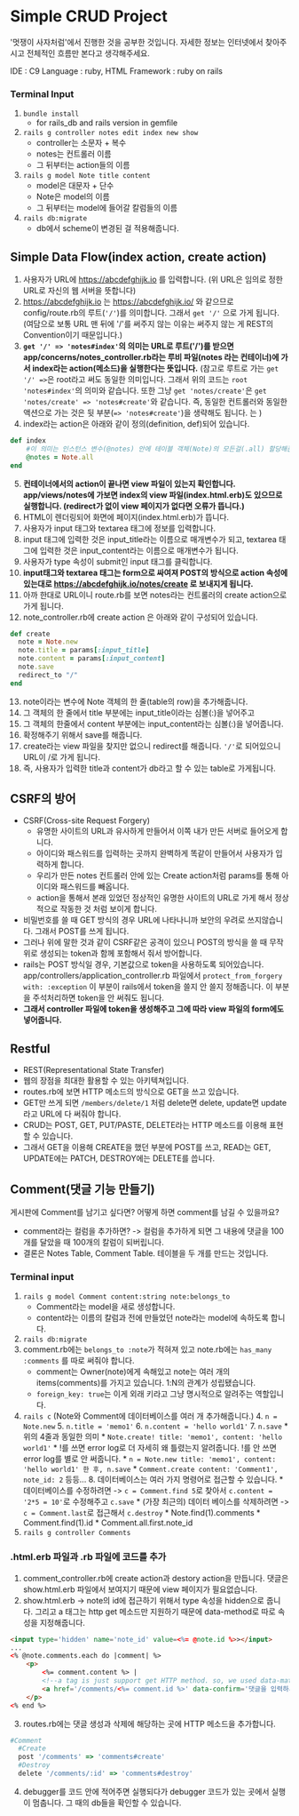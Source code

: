 
# Simple CRUD Project

'멋쟁이 사자처럼'에서 진행한 것을 공부한 것입니다. 자세한 정보는 인터넷에서 찾아주시고 전체적인 흐름만 본다고 생각해주세요. 

IDE : C9
Language : ruby, HTML
Framework : ruby on rails

### Terminal Input
1. `bundle install`
	* for rails_db and rails version in gemfile
2. `rails g controller notes edit index new show`
	* controller는 소문자 + 복수
	* notes는 컨트롤러 이름
	* 그 뒤부터는 action들의 이름
3. `rails g model Note title content`
	* model은 대문자 + 단수
	* Note은 model의 이름
	* 그 뒤부터는 model에 들어갈 칼럼들의 이름 
4. `rails db:migrate`
	* db에서 scheme이 변경된 걸 적용해줍니다.

## Simple Data Flow(index action, create action)
1. 사용자가 URL에 https://abcdefghijk.io 를 입력합니다. (위 URL은 임의로 정한 URL로 자신의 웹 서버을 뜻합니다)
2. https://abcdefghijk.io 는 https://abcdefghijk.io/ 와 같으므로 config/route.rb의 루트(`'/'`)를 의미합니다. 그래서  `get '/'` 으로 가게 됩니다. (여담으로 보통 URL 맨 뒤에 '/'를 써주지 않는 이유는 써주지 않는 게 REST의 Convention이기 때문입니다.)
3. **`get '/' => 'notes#index'`의 의미는 URL로 루트('/')를 받으면 app/concerns/notes_controller.rb라는 루비 파일(notes 라는 컨테이너)에 가서 index라는 action(메소드)을 실행한다는 뜻입니다.** (참고로 루트로 가는 `get '/' =>`은 root라고 써도 동일한 의미입니다. 그래서 위의 코드는 `root 'notes#index'`의 의미와 같습니다. 또한 그냥 `get 'notes/create'`은 `get 'notes/create' => 'notes#create'`와 같습니다. 즉, 동일한 컨트롤러와 동일한 액션으로 가는 것은 뒷 부분(`=> 'notes#create'`)을 생략해도 됩니다. 는 )
4. index라는 action은 아래와 같이 정의(definition, def)되어 있습니다.  
```ruby
def index
	#이 의미는 인스턴스 변수(@notes) 안에 테이블 객체(Note)의 모든걸(.all) 할당해준다(=)는 의미입니다.
	@notes = Note.all
end
```
5. **컨테이너에서의 action이 끝나면 view 파일이 있는지 확인합니다. app/views/notes에 가보면 index의 view 파일(index.html.erb)도 있으므로 실행합니다. (redirect가 없이 view 페이지가 없다면 오류가 뜹니다.)**
6.  HTML이 렌더링되어 화면에 페이지(index.html.erb)가 뜹니다.
7. 사용자가 input 태그와 textarea 태그에 정보를 입력합니다.
8. input 태그에 입력한 것은 input_title라는 이름으로 매개변수가 되고, textarea 태그에 입력한 것은 input_content라는 이름으로 매개변수가 됩니다. 
9. 사용자가 type 속성이 submit인 input 태그를 클릭합니다.
10. **input태그와 textarea 태그는 form으로 싸여져 POST의 방식으로 action 속성에 있는대로 https://abcdefghijk.io/notes/create 로 보내지게 됩니다.**
11. 아까 한대로 URL이니 route.rb를 보면 notes라는 컨트롤러의 create action으로 가게 됩니다. 
12. note_controller.rb에 create action 은 아래와 같이 구성되어 있습니다. 
```ruby
def create 
  note = Note.new 
  note.title = params[:input_title] 
  note.content = params[:input_content]
  note.save
  redirect_to "/"
end
```
13. note이라는 변수에 Note 객체의 한 줄(table의 row)을 추가해줍니다.  
14. 그 객체의 한 줄에서 title 부분에는 input_title이라는 심볼(:)을 넣어주고
15. 그 객체의 한줄에서 content 부분에는 input_content라는 심볼(:)을 넣어줍니다. 
16. 확정해주기 위해서 save를 해줍니다. 
17. create라는 view 파일을 찾지만 없으니 redirect를 해줍니다. `'/'`로 되어있으니 URL이 /로 가게 됩니다. 
18. 즉, 사용자가 입력한 title과 content가 db라고 할 수 있는 table로 가게됩니다. 


## CSRF의 방어
* CSRF(Cross-site Request Forgery)
	* 유명한 사이트의 URL과 유사하게 만들어서 이쪽 내가 만든 서버로 들어오게 합니다.  
	* 아이디와 패스워드를 입력하는 곳까지 완벽하게 똑같이 만들어서 사용자가 입력하게 합니다. 
	* 우리가 만든 notes 컨트롤러 안에 있는 Create action처럼 params를 통해 아이디와 패스워드를 빼옵니다.
	* action을 통해서 본래 있었던 정상적인 유명한 사이트의 URL로 가게 해서 정상적으로 작동한 것 처럼 보이게 합니다.  
* 비밀번호를 쓸 때 GET 방식의 경우 URL에 나타나니까 보안의 우려로 쓰지않습니다. 그래서 POST를 쓰게 됩니다.
* 그러나 위에 말한 것과 같이 CSRF같은 공격이 있으니 POST의 방식을 쓸 때 무작위로 생성되는 token과 함께 포함해서 줘서 방어합니다. 
* rails는 POST 방식일 경우, 기본값으로 token을 사용하도록 되어있습니다. app/controllers/application_controller.rb 파일에서 `protect_from_forgery with: :exception` 이 부분이 rails에서 token을 쓸지 안 쓸지 정해줍니다. 이 부분을 주석처리하면 token을 안 써줘도 됩니다. 
* **그래서 controller 파일에  token을 생성해주고 그에 따라 view 파일의 form에도 넣어줍니다.**

## Restful
* REST(Representational State Transfer)
* 웹의 장점을 최대한 활용할 수 있는 아키텍쳐입니다.
* routes.rb에 보면 HTTP 메소드의 방식으로 GET을 쓰고 있습니다.
* GET만 쓰게 되면 `/members/delete/1` 처럼 delete면 delete, update면 update라고 URL에 다 써줘야 합니다. 
* CRUD는 POST, GET, PUT/PASTE, DELETE라는 HTTP 메소드를 이용해 표현할 수 있습니다. 
* 그래서 GET을 이용해 CREATE을 했던 부분에 POST를 쓰고, READ는 GET, UPDATE에는 PATCH, DESTROY에는 DELETE를 씁니다.

## Comment(댓글 기능 만들기)
게시판에 Comment를 남기고 싶다면? 어떻게 하면 comment를 남길 수 있을까요?
* comment라는 컬럼을 추가하면? -> 컬럼을 추가하게 되면 그 내용에 댓글을 100개를 달았을 때 100개의 칼럼이 되버립니다.
* 결론은 Notes Table, Comment Table. 테이블을 두 개를 만드는 것입니다.

### Terminal input

1. `rails g model Comment content:string note:belongs_to`
	* Comment라는 model을 새로 생성합니다. 
	* content라는 이름의 칼럼과 전에 만들었던 note라는 model에 속하도록 합니다.
2. `rails db:migrate`
3. comment.rb에는 `belongs_to :note`가 적혀져 있고 note.rb에는 `has_many :comments` 를 따로 써줘야 합니다.
	* comment는 Owner(note)에게 속해있고 note는 여러 개의 items(comments)를 가지고 있습니다.  1:N의 관계가 성립됐습니다. 
	* `foreign_key: true`는 이게 외래 키라고 그냥 명시적으로 알려주는 역할입니다.
4. `rails c` (Note와 Comment에 데이터베이스를 여러 개 추가해줍니다.)
	4. `n = Note.new`
	5. `n.title = 'memo1'`
	6. `n.content = 'hello world1'`
	7. `n.save`
		* 위의 4줄과 동일한 의미
		* `Note.create! title: 'memo1', content: 'hello world1'`
			* !를 쓰면 error log로 더 자세히 왜 틀렸는지 알려줍니다. !를 안 쓰면 error log를 별로 안 써줍니다.
		* `n = Note.new title: 'memo1', content: 'hello world1' 한 후, n.save`
		* `Comment.create content: 'Comment1', note_id: 2` 등등...
	8. 데이터베이스는 여러 가지 명령어로 접근할 수 있습니다. 
		* 데이터베이스를 수정하려면 -> `c = Comment.find 5`로 찾아서 `c.content = '2*5 = 10'`로 수정해주고 `c.save`
		* (가장 최근의) 데이터 베이스를 삭제하려면 -> `c = Comment.last`로 접근해서 `c.destroy`
		* Note.find(1).comments
		* Comment.find(1).id
		* Comment.all.first.note_id
5. `rails g controller Comments` 

### .html.erb 파일과 .rb 파일에 코드를 추가
1. comment_controller.rb에 create action과 destory action을 만듭니다. 댓글은 show.html.erb 파일에서 보여지기 때문에 view 페이지가 필요없습니다.
2. show.html.erb -> note의 id에 접근하기 위해서 type 속성을 hidden으로 줍니다. 그리고 a 태그는 http get 메소드만 지원하기 때문에 data-method로 따로 속성을 지정해줍니다.
```html
<input type='hidden' name='note_id' value=<%= @note.id %>></input>
...
<% @note.comments.each do |comment| %>
	<p>
	    <%= comment.content %> | 
	    <!--a tag is just support get HTTP method. so, we used data-mathod attribute-->
	    <a href='/comments/<%= comment.id %>' data-confirm='댓글을 입력하세요' data-method='DELETE'>x</a>
	</p>
<% end %>
```
 3. routes.rb에는 댓글 생성과 삭제에 해당하는 곳에 HTTP 메소드을 추가합니다. 
```ruby
#Comment
  #Create
  post '/comments' => 'comments#create'
  #Destroy
  delete '/comments/:id' => 'comments#destroy'
```
4. debugger를 코드 안에 적어주면 실행되다가 debugger 코드가 있는 곳에서 실행이 멈춥니다. 그 때의 db들을 확인할 수 있습니다. 



